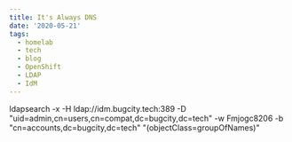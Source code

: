 ```yaml
---
title: It's Always DNS
date: '2020-05-21'
tags:
  - homelab
  - tech
  - blog
  - OpenShift
  - LDAP
  - IdM
---
```



ldapsearch -x  -H ldap://idm.bugcity.tech:389 -D "uid=admin,cn=users,cn=compat,dc=bugcity,dc=tech" -w Fmjogc8206 -b "cn=accounts,dc=bugcity,dc=tech" "(objectClass=groupOfNames)"